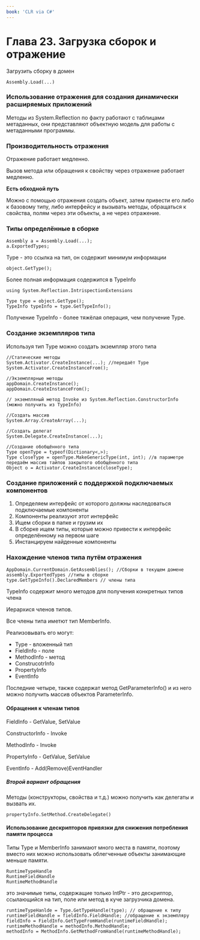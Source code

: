 ```yaml
---
book: 'CLR via C#'
---
```


# Глава 23. Загрузка сборок и отражение

Загрузить сборку в домен

```
Assembly.Load(...)
```

### Использование отражения для создания динамически расширяемых приложений

Методы из System.Reflection по факту работают с таблицами метаданных, они представляют объектную модель для работы с метаданными программы.

### Производительность отражения

Отражение работает медленно.

Вызов метода или обращения к свойству через отражение работает медленно.

**Есть обходной путь**

Можно с помощью отражения создать объект, затем привести его либо к базовому типу, либо интерфейсу и вызывать методы, обращаться к свойства, полям через эти объекты, а не через отражение.

### Типы определённые в сборке

```
Assembly a = Assembly.Load(...);
a.ExportedTypes;
```

Type - это ссылка на тип, он содержит минимум информации

```
object.GetType();
```

Более полная информация содержится в TypeInfo

```
using System.Reflection.IntrispectionExtensions

Type type = object.GetType();
TypeInfo typeInfo = type.GetTypeInfo();
```

Получение TypeInfo - более тяжёлая операция, чем получение Type.

### Создание экземпляров типа

Используя тип Type можно создать экземпляр этого типа

```
//Статические методы
System.Activator.CreateInstance(...); //передаёт Type
System.Activator.CreateInstanceFrom();

//Экземплярные методы
appDomain.CreateInstance();
appDomain.CreateInstanceFrom();

// экземпляный метод Invoke из System.Reflection.ConstructorInfo (можно получить из TypeInfo)

//Создать массив
System.Array.CreateArray(...);

//Создать делегат
System.Delegate.CreateInstance(...);

//Создание обобщённого типа
Type openType = typeof(Dictionary<,>);
Type closeType = openType.MakeGenericType(int, int); //в параметре передаём массив тайпов закрытого обобщённого типа
Object o = Activator.CreateInstance(closeType);
```

### Создание приложений с поддержкой подключаемых компонентов

1. Определяем интерфейс от которого должны наследоваться подключаемые компоненты
2. Компоненты реализуют этот интерфейс
3. Ищем сборки в папке и грузим их
4. В сборке ищем типы, которые можно привести к интерфейс определённому на первом шаге
5. Инстанцируем найденные компоненты

### Нахождение членов типа путём отражения

```
AppDomain.CurrentDomain.GetAssemblies(); //Сборки в текущем домене
assembly.ExportedTypes //типы в сборке
type.GetTypeInfo().DeclaredMembers // члены типа
```

TypeInfo содержит много методов для получения конкретных типов члена

Иерархися членов типов.

Все члены типа иметют тип MemberInfo.

Реализовывать его могут:

* Type - вложенный тип
* FieldInfo - поле
* MethodInfo - метод
* ConstrucotrInfo
* PropertyInfo
* EventInfo

Последние четыре, также содержат метод GetParameterInfo\(\) и из него можно получить массив объектов ParameterInfo.

#### Обращения к членам типов

FieldInfo - GetValue, SetValue

ConstructorInfo - Invoke

MethodInfo - Invoke

PropertyInfo - GetValue, SetValue

EventInfo - Add\(Remove\)EventHandler

##### Второй вариант обращения

Методы \(конструкторы, свойства и т.д.\) можно получить как делегаты и вызвать их.

```
propertyInfo.SetMethod.CreateDelegate()
```

#### Использование дескрипторов привязки для снижения потребления памяти процесса

Типы Type и MemberInfo занимают много места в памяти, поэтому вместо них можно использовать облегченные объекты занимающие меньше памяти.

```
RuntimeTypeHandle
RuntimeFieldHandle
RuntimeMethodHandle
```

это значимые типы, содержащие только IntPtr - это дескриптор, ссылающийся на тип, поле или метод в куче загрузчика домена.

```
runtimeTypeHanlde = Type.GetTypeHandle(type); // обращение к типу
runtimeFieldHandle = fieldInfo.FieldHandle; //обращение к экземпляру
fieldInfo = FieldInfo.GetTypeFromHandle(runtimeFieldHandle);
runtimeMethodHandle = methodInfo.MethodHandle;
methodInfo = MethodInfo.GetMethodFromHandle(runtimeMethodHandle);
```

